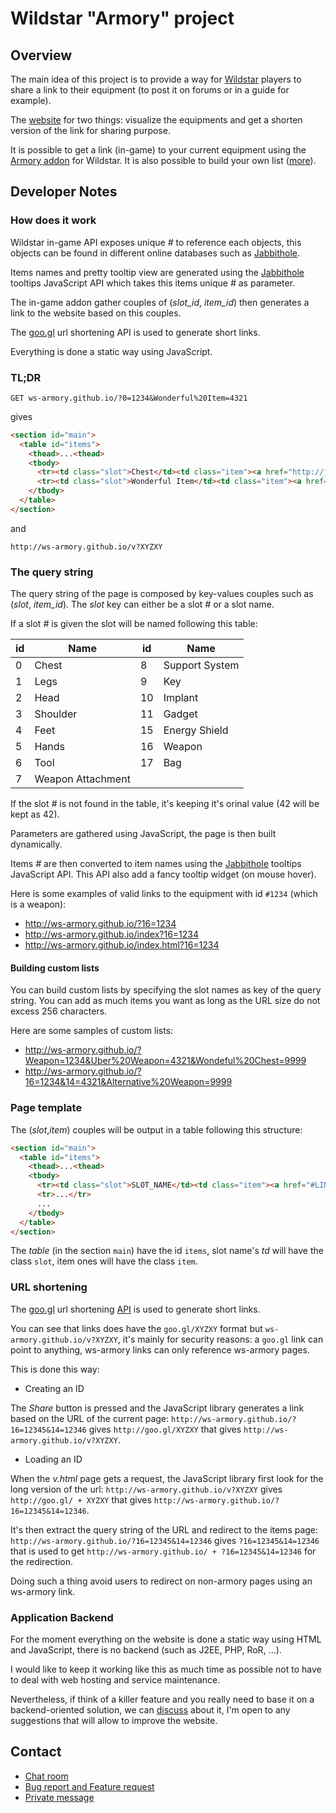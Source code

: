 # Wildstar "Armory" project ##

## Overview ##

The main idea of this project is to provide a way for [Wildstar](http://wildstar-online.com/) players to share a link to their equipment (to post it on forums or in a guide for example).

The [website](http://ws-armory.github.io/) for two things: visualize the equipments and get a shorten version of the link for sharing purpose.

It is possible to get a link (in-game) to your current equipment using the [Armory addon](http://http://curse.com/project/225711) for Wildstar. It is also possible to build your own list ([more](#)).


## Developer Notes ##

### How does it work ###

Wildstar in-game API exposes unique _#_ to reference each objects, this objects can be found in different online databases such as [Jabbithole](http://www.jabbithole.com).

Items names and pretty tooltip view are generated using the [Jabbithole](http://www.jabbithole.com) tooltips JavaScript API which takes this items unique _#_ as parameter.

The in-game addon gather couples of (_slot_id_, _item_id_) then generates a link to the website based on this couples.

The [goo.gl](http://goo.gl/) url shortening API is used to generate short links.

Everything is done a static way using JavaScript.


### TL;DR ###
```http
GET ws-armory.github.io/?0=1234&Wonderful%20Item=4321
```
gives
```html
<section id="main">
  <table id="items">
    <thead>...<thead>
    <tbody>
      <tr><td class="slot">Chest</td><td class="item"><a href="http://jabbithole.com/items/1234">Chest name</a></td></tr>
      <tr><td class="slot">Wonderful Item</td><td class="item"><a href="http://jabbithole.com/items/4321">Wonderful Item name</a></td></tr>
    </tbody>
  </table>
</section>
```
and
```
http://ws-armory.github.io/v?XYZXY
```


### The query string ###

The query string of the page is composed by key-values couples such as (_slot_, _item_id_). The _slot_ key can either be a slot _#_ or a slot name.

If a slot _#_ is given the slot will be named following this table:

| id | Name              | id | Name              |
|----|-------------------|----|-------------------|
| 0  | Chest             | 8  | Support System    |
| 1  | Legs              | 9  | Key               |
| 2  | Head              | 10 | Implant           |
| 3  | Shoulder          | 11 | Gadget            |
| 4  | Feet              | 15 | Energy Shield     |
| 5  | Hands             | 16 | Weapon            |
| 6  | Tool              | 17 | Bag               |
| 7  | Weapon Attachment |    |                   |

If the slot _#_ is not found in the table, it's keeping it's orinal value (42 will be kept as 42).

Parameters are gathered using JavaScript, the page is then built dynamically.

Items _#_ are then converted to item names using the [Jabbithole](http://www.jabbithole.com) tooltips JavaScript API. This API also add a fancy tooltip widget (on mouse hover).

Here is some examples of valid links to the equipment with id `#1234` (which is a weapon):
* http://ws-armory.github.io/?16=1234
* http://ws-armory.github.io/index?16=1234
* http://ws-armory.github.io/index.html?16=1234

#### Building custom lists ####
You can build custom lists by specifying the slot names as key of the query string. You can add as much items you want as long as the URL size do not excess 256 characters.

Here are some samples of custom lists:
* http://ws-armory.github.io/?Weapon=1234&Uber%20Weapon=4321&Wondeful%20Chest=9999
* http://ws-armory.github.io/?16=1234&14=4321&Alternative%20Weapon=9999


### Page template ###

The (_slot_,_item_) couples will be output in a table following this structure:

```html
<section id="main">
  <table id="items">
    <thead>...<thead>
    <tbody>
      <tr><td class="slot">SLOT_NAME</td><td class="item"><a href="#LINK">ITEM_NAME</a></td></tr>
      <tr>...</tr>
      ...
    </tbody>
  </table>
</section>
```

The _table_ (in the section `main`) have the id `items`, slot name's _td_ will have the class `slot`, item ones will have the class `item`.


### URL shortening ###

The [goo.gl](http://goo.gl/) url shortening [API](https://developers.google.com/url-shortener/) is used to generate short links.

You can see that links does have the `goo.gl/XYZXY` format but `ws-armory.github.io/v?XYZXY`, it's mainly for security reasons: a `goo.gl` link can point to anything, ws-armory links can only reference ws-armory pages.

This is done this way:

* Creating an ID

The _Share_ button is pressed and the JavaScript library generates a link based on the URL of the current page: `http://ws-armory.github.io/?16=12345&14=12346` gives `http://goo.gl/XYZXY` that gives `http://ws-armory.github.io/v?XYZXY`.

* Loading an ID

When the _v.html_ page gets a request, the JavaScript library first look for the long version of the url: `http://ws-armory.github.io/v?XYZXY` gives `http://goo.gl/ + XYZXY` that gives `http://ws-armory.github.io/?16=12345&14=12346`.

It's then extract the query string of the URL and redirect to the items page: `http://ws-armory.github.io/?16=12345&14=12346` gives `?16=12345&14=12346` that is used to get `http://ws-armory.github.io/ + ?16=12345&14=12346` for the redirection.

Doing such a thing avoid users to redirect on non-armory pages using an ws-armory link.


### Application Backend ###
For the moment everything on the website is done a static way using HTML and JavaScript, there is no backend (such as J2EE, PHP, RoR, ...).

I would like to keep it working like this as much time as possible not to have to deal with web hosting and service maintenance.

Nevertheless, if think of a killer feature and you really need to base it on a backend-oriented solution, we can [discuss](https://gitter.im/ws-armory/chat) about it, I'm open to any suggestions that will allow to improve the website.


## Contact ##
* [Chat room](https://gitter.im/ws-armory/chat)
* [Bug report and Feature request](https://github.com/ws-armory/ws-armory.github.io/issues)
* [Private message](https://github.com/olbat)
